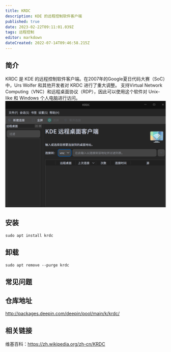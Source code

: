 ```yaml
---
title: KRDC
description: KDE 的远程控制软件客户端
published: true
date: 2023-02-22T09:11:01.039Z
tags: 远程控制
editor: markdown
dateCreated: 2022-07-14T09:46:58.215Z
---
```


## 简介
KRDC 是 KDE 的远程控制软件客户端。在2007年的Google夏日代码大赛（SoC）中，Urs Wolfer 和其他开发者对 KRDC 进行了重大调整。
支持Virtual Network Computing（VNC）和远程桌面协议（RDP），因此可以使用这个软件对 Unix-like 和 Windows 个人电脑进行访问。
![krdc.png](/krdc.png)
## 安装
```
sudo apt install krdc
```

## 卸载
```
sudo apt remove --purge krdc
```

## 常见问题
## 仓库地址
http://packages.deepin.com/deepin/pool/main/k/krdc/
## 相关链接
维基百科：https://zh.wikipedia.org/zh-cn/KRDC
